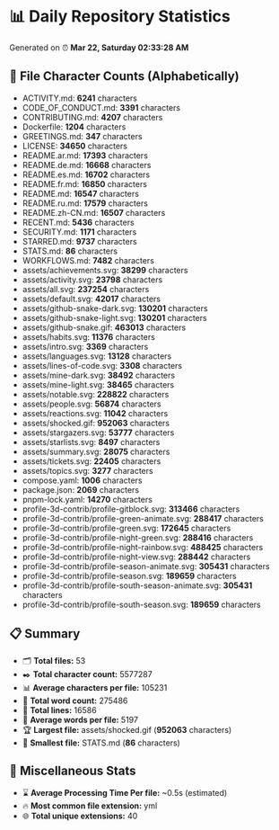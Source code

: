 # 📊 Daily Repository Statistics
Generated on ⏰ **Mar 22, Saturday 02:33:28 AM**

## 📂 File Character Counts (Alphabetically)
- ACTIVITY.md: **6241** characters
- CODE_OF_CONDUCT.md: **3391** characters
- CONTRIBUTING.md: **4207** characters
- Dockerfile: **1204** characters
- GREETINGS.md: **347** characters
- LICENSE: **34650** characters
- README.ar.md: **17393** characters
- README.de.md: **16668** characters
- README.es.md: **16702** characters
- README.fr.md: **16850** characters
- README.md: **16547** characters
- README.ru.md: **17579** characters
- README.zh-CN.md: **16507** characters
- RECENT.md: **5436** characters
- SECURITY.md: **1171** characters
- STARRED.md: **9737** characters
- STATS.md: **86** characters
- WORKFLOWS.md: **7482** characters
- assets/achievements.svg: **38299** characters
- assets/activity.svg: **23798** characters
- assets/all.svg: **237254** characters
- assets/default.svg: **42017** characters
- assets/github-snake-dark.svg: **130201** characters
- assets/github-snake-light.svg: **130201** characters
- assets/github-snake.gif: **463013** characters
- assets/habits.svg: **11376** characters
- assets/intro.svg: **3369** characters
- assets/languages.svg: **13128** characters
- assets/lines-of-code.svg: **3308** characters
- assets/mine-dark.svg: **38492** characters
- assets/mine-light.svg: **38465** characters
- assets/notable.svg: **228822** characters
- assets/people.svg: **56874** characters
- assets/reactions.svg: **11042** characters
- assets/shocked.gif: **952063** characters
- assets/stargazers.svg: **53777** characters
- assets/starlists.svg: **8497** characters
- assets/summary.svg: **28075** characters
- assets/tickets.svg: **22405** characters
- assets/topics.svg: **3277** characters
- compose.yaml: **1006** characters
- package.json: **2069** characters
- pnpm-lock.yaml: **14270** characters
- profile-3d-contrib/profile-gitblock.svg: **313466** characters
- profile-3d-contrib/profile-green-animate.svg: **288417** characters
- profile-3d-contrib/profile-green.svg: **172645** characters
- profile-3d-contrib/profile-night-green.svg: **288416** characters
- profile-3d-contrib/profile-night-rainbow.svg: **488425** characters
- profile-3d-contrib/profile-night-view.svg: **288442** characters
- profile-3d-contrib/profile-season-animate.svg: **305431** characters
- profile-3d-contrib/profile-season.svg: **189659** characters
- profile-3d-contrib/profile-south-season-animate.svg: **305431** characters
- profile-3d-contrib/profile-south-season.svg: **189659** characters

## 📋 Summary
- 🗂️ **Total files:** 53
- ✒️ **Total character count:** 5577287
- 📊 **Average characters per file:** 105231
- 📝 **Total word count:** 275486
- 🧾 **Total lines:** 16586
- 📐 **Average words per file:** 5197
- 🏆 **Largest file:** assets/shocked.gif (**952063** characters)
- 🥉 **Smallest file:** STATS.md (**86** characters)

## 🌟 Miscellaneous Stats
- ⌛ **Average Processing Time Per file:** ~0.5s (estimated)
- 🔥 **Most common file extension:** yml
- 🌐 **Total unique extensions:** 40
